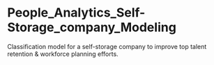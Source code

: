 # People_Analytics_Self-Storage_company_Modeling
Classification model for a self-storage company to improve top talent retention &amp; workforce planning efforts.
